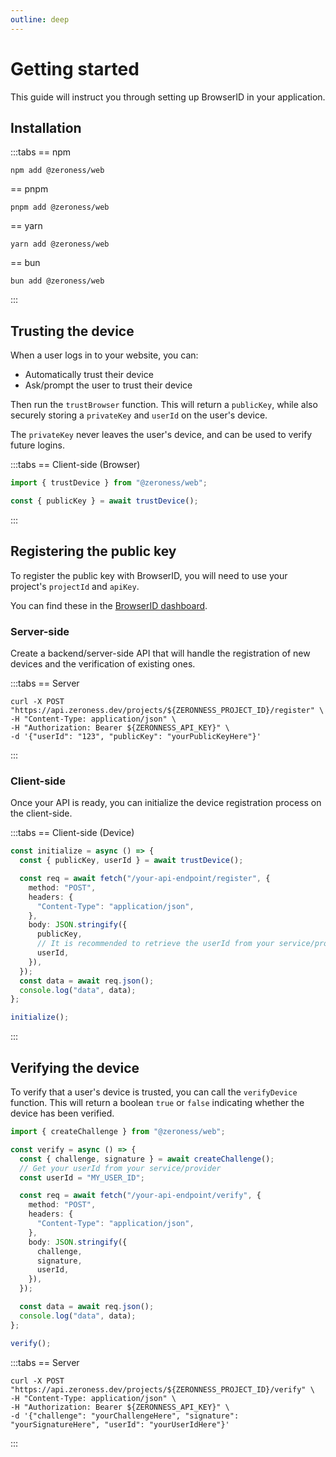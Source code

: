 ```yaml
---
outline: deep
---
```


# Getting started

This guide will instruct you through setting up BrowserID in your application.

## Installation

:::tabs
== npm

```shell
npm add @zeroness/web
```

== pnpm

```shell
pnpm add @zeroness/web
```

== yarn

```shell
yarn add @zeroness/web
```

== bun

```shell
bun add @zeroness/web
```

:::

## Trusting the device

When a user logs in to your website, you can:

- Automatically trust their device
- Ask/prompt the user to trust their device

Then run the `trustBrowser` function. This will return a `publicKey`, while also securely storing a `privateKey` and `userId` on the user's device.

The `privateKey` never leaves the user's device, and can be used to verify future logins.

:::tabs
== Client-side (Browser)

```typescript
import { trustDevice } from "@zeroness/web";

const { publicKey } = await trustDevice();
```

:::

## Registering the public key

To register the public key with BrowserID, you will need to use your project's `projectId` and `apiKey`.

You can find these in the [BrowserID dashboard](https://dash.zeroness.dev).

### Server-side

Create a backend/server-side API that will handle the registration of new devices and the verification of existing ones.

:::tabs
== Server

```curl
curl -X POST "https://api.zeroness.dev/projects/${ZERONNESS_PROJECT_ID}/register" \
-H "Content-Type: application/json" \
-H "Authorization: Bearer ${ZERONNESS_API_KEY}" \
-d '{"userId": "123", "publicKey": "yourPublicKeyHere"}'
```

:::

### Client-side

Once your API is ready, you can initialize the device registration process on the client-side.

:::tabs
== Client-side (Device)

```typescript
const initialize = async () => {
  const { publicKey, userId } = await trustDevice();

  const req = await fetch("/your-api-endpoint/register", {
    method: "POST",
    headers: {
      "Content-Type": "application/json",
    },
    body: JSON.stringify({
      publicKey,
      // It is recommended to retrieve the userId from your service/provider
      userId,
    }),
  });
  const data = await req.json();
  console.log("data", data);
};

initialize();
```

:::

## Verifying the device

To verify that a user's device is trusted, you can call the `verifyDevice` function. This will return a boolean `true` or `false` indicating whether the device has been verified.

```typescript
import { createChallenge } from "@zeroness/web";

const verify = async () => {
  const { challenge, signature } = await createChallenge();
  // Get your userId from your service/provider
  const userId = "MY_USER_ID";

  const req = await fetch("/your-api-endpoint/verify", {
    method: "POST",
    headers: {
      "Content-Type": "application/json",
    },
    body: JSON.stringify({
      challenge,
      signature,
      userId,
    }),
  });

  const data = await req.json();
  console.log("data", data);
};

verify();
```

:::tabs
== Server

```curl
curl -X POST "https://api.zeroness.dev/projects/${ZERONNESS_PROJECT_ID}/verify" \
-H "Content-Type: application/json" \
-H "Authorization: Bearer ${ZERONNESS_API_KEY}" \
-d '{"challenge": "yourChallengeHere", "signature": "yourSignatureHere", "userId": "yourUserIdHere"}'
```

:::
